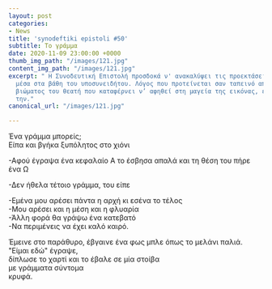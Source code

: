 ```yaml
---
layout: post
categories:
- News
title: 'synodeftiki epistoli #50'
subtitle: Το γράμμα
date: 2020-11-09 23:00:00 +0000
thumb_img_path: "/images/121.jpg"
content_img_path: "/images/121.jpg"
excerpt: " Η Συνοδευτική Επιστολή προσδοκά ν' ανακαλύψει τις προεκτάσεις της εικόνας
  μέσα στα βάθη του υποσυνειδήτου. Λόγος που προτείνεται σαν ταπεινό απαύγασμα του
  βιώματος του θεατή που καταφέρνει ν’ αφηθεί στη μαγεία της εικόνας, επαναδημιουργώντας
  την."
canonical_url: "/images/121.jpg"

---
```

Ένα γράμμα μπορείς;  
Είπα και βγήκα ξυπόλητος στο χιόνι

\-Αφού έγραψα ένα κεφαλαίο Α το έσβησα απαλά και τη θέση του πήρε ένα Ω

\-Δεν ήθελα τέτοιο γράμμα, του είπε

\-Εμένα μου αρέσει πάντα η αρχή κι εσένα το τέλος  
\-Μου αρέσει και η μέση και η φλυαρία  
\-Άλλη φορά θα γράψω ένα κατεβατό  
\-Να περιμένεις να έχει καλό καιρό.

Έμεινε στο παράθυρο, έβγαινε ένα φως μπλε όπως το μελάνι παλιά.  
"Είμαι εδώ" έγραψε,  
δίπλωσε το χαρτί και το έβαλε σε μία στοίβα  
με γράμματα σύντομα  
κρυφά.